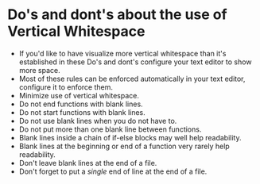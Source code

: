 # Do's and dont's about the use of Vertical Whitespace

- If you'd like to have visualize more vertical whitespace than it's established in these Do's and dont's configure your text editor to show more space.
- Most of these rules can be enforced automatically in your text editor, configure it to enforce them. 
- Minimize use of vertical whitespace.
- Do not end functions with blank lines.
- Do not start functions with blank lines.
- Do not use blank lines when you do not have to.
- Do not put more than one blank line between functions.
- Blank lines inside a chain of if-else blocks may well help readability.
- Blank lines at the beginning or end of a function very rarely help readability.
- Don't leave blank lines at the end of a file.
- Don't forget to put a *single* end of line at the end of a file.

